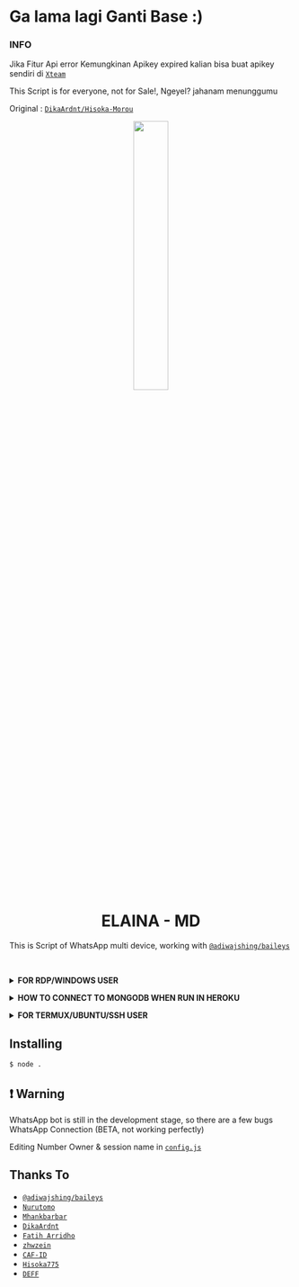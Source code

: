 # Ga lama lagi Ganti Base :)

### INFO 
Jika Fitur Api error Kemungkinan Apikey expired kalian bisa buat apikey sendiri di [`Xteam`](https://xteam.xyz/)
<br>

This Script is for everyone, not for Sale!, Ngeyel? jahanam menunggumu

Original : [`DikaArdnt/Hisoka-Morou`](https://github.com/DikaArdnt/Hisoka-Morou)

<p align="center">
	<img src="https://uploader.caliph.my.id/file/w0m1ySSpfo.jpg" width="35%" style="margin-left: auto;margin-right: auto;display: block;">
</p>
<h1 align="center">ELAINA - MD</h1>

This is Script of WhatsApp multi device, working with [`@adiwajshing/baileys`](https://github.com/adiwajshing/baileys)

<br>

<b><details><summary>FOR RDP/WINDOWS USER</summary></b>

* Unduh & Instal Git [`Klik Disini`](https://git-scm.com/downloads)
* Unduh & Instal NodeJS [`Klik Disini`](https://nodejs.org/en/download)
* Unduh & Instal FFmpeg [`Klik Disini`](https://ffmpeg.org/download.html) (**Jangan Lupa Tambahkan FFmpeg ke variabel lingkungan PATH**)

```bash
git clone https://github.com/SkylarKaf/Elaina-md
cd Elaina-md
npm install
```
</details>

<b><details><summary>HOW TO CONNECT TO MONGODB WHEN RUN IN HEROKU</summary></b>

* Create account and database in mongodb atlas [`watch here`](https://youtu.be/rPqRyYJmx2g)
* when you already have a database, you just need to take mongourl
* Put mongourl in Procfile `web: node . --db 'mongourl'`
* Example `web: node . -- db 'Your Mongo URI'`

</details>

<b><details><summary> FOR TERMUX/UBUNTU/SSH USER</summary></b>

```bash
apt update && apt upgrade
apt install git -y
apt install nodejs -y
apt install ffmpeg -y
git clone https://github.com/SkylarKaf/Elaina-md
cd Elaina-md
npm install
```
</details>

## Installing
```bash
$ node .
```

## ❗ Warning
WhatsApp bot is still in the development stage, so there are a few bugs
WhatsApp Connection (BETA, not working perfectly)


Editing Number Owner & session name in [`config.js`](https://github.com/SkylarKaf/Elaina-MD/blob/master/config.js)

## Thanks To
* [`@adiwajshing/baileys`](https://github.com/adiwajshing/baileys)
* [`Nurutomo`](https://github.com/Nurutomo)
* [`Mhankbarbar`](https://github.com/MhankBarBar)
* [`DikaArdnt`](https://github.com/DikaArdnt)
* [`Fatih Arridho`](https://github.com/FatihArridho)
* [`zhwzein`](https://github.com/zhwzein)
* [`CAF-ID`](https://github.com/CAF-ID)
* [`Hisoka775`](https://github.com/Hisoka775)
* [`DEFF`](https://github.com/DEFF1602)

